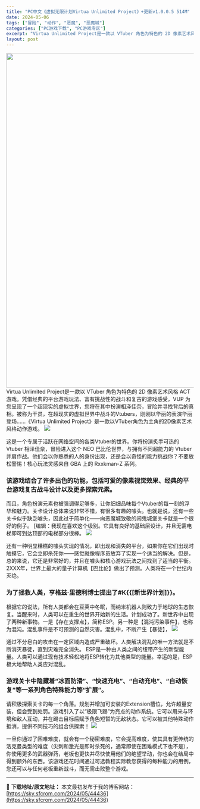 ```yaml
---
title: "PC中文《虚拟无限计划Virtua Unlimited Project》+更新v1.0.0.5 514M"
date: 2024-05-06
tags: ["冒险", "动作", "恶魔", "恶魔城"]
categories: ["PC游戏下载", "PC游戏专区"]
excerpt: "Virtua Unlimited Project是一款以 VTuber 角色为特色的 2D 像素艺术风格 ACT 游戏。凭借经典的平台游戏玩法、富有挑战性的战斗和复古的游戏感受，VUP 为您呈现了一个超现实的虚拟世界，您将在其中扮演相泽佳奈，冒险并寻找背后的真相。被称为干员，在超现实的虚拟世界中战斗&hellip;"
layout: post
---
```


<img class="aligncenter size-full wp-image-44437" src="https://sky.sfcrom.com/wp-content/uploads/2024/05/2024050601220599.webp" alt="" width="600" height="900" />
Virtua Unlimited Project是一款以 VTuber 角色为特色的 2D 像素艺术风格 ACT 游戏。凭借经典的平台游戏玩法、富有挑战性的战斗和复古的游戏感受，VUP 为您呈现了一个超现实的虚拟世界，您将在其中扮演相泽佳奈，冒险并寻找背后的真相。被称为干员，在超现实的虚拟世界中战斗的Vtubers，刚刚以华丽的表演华丽登场……《Virtua Unlimited Project》是一款以VTuber角色为主角的2D像素艺术风格动作游戏。

<img src="https://sky.sfcrom.com/wp-content/uploads/2024/05/20240506095841-aa237.jpeg" />

<span>这是一个专属于活跃在网络空间的各类Vtuber的世界。你将扮演炙手可热的 Vtuber 相泽佳奈，冒险进入这个 NEO 巴比伦世界，与拥有不同超能力的 Vtuber 并肩作战。他们会以你熟悉的人的身份出现，还是会以奇怪的能力挑战你？不要放松警惕！核心玩法灵感来自 GBA 上的 Rxxkman-Z 系列。</span>
<h3><span>该游戏结合了许多出色的功能，包括可爱的像素视觉效果、经典的平台游戏复古战斗设计以及更多探索元素。</span></h3>
<span>而且，角色扮演元素也被强调得足够多，让你细细品味每个Vtuber的每一刻的浮华和魅力。关卡设计总体来说非常不错，有很多有趣的噱头。也就是说，还有一些关卡似乎缺乏噱头，因此过于简单化——向恶魔城致敬的闹鬼城堡关卡就是一个很好的例子。 [编辑：我现在喜欢这个级别。它具有良好的基础层设计，并且无需电梯即可到达顶部的电梯部分很棒。</span>

<img src="https://sky.sfcrom.com/wp-content/uploads/2024/05/20240506095843-b73d1.jpeg" />

<span>还有一种明显糟糕的噱头实现的情况，即出现和消失的平台，如果你在它们出现时触摸它，它会立即杀死你——感觉就像程序员放弃了实现一个适当的解决。但是，总的来说，它还是非常好的，并且在噱头和核心游戏玩法之间找到了适当的平衡。 2XXX年，世界上最大的量子计算机【巴比伦】做出了预测。人类将在一个世纪内灭绝。</span>
<h3><span>为了拯救人类，亨格兹·里德利博士提出了#K{{[新世界计划]}}。</span></h3>
<span>根据它的说法，所有人类都会在豆荚中冬眠，而纳米机器人则致力于地球的生态恢复。当醒来时，人类可以在重生的世界开始新的生活。计划成功了。新世界中出现了两种新事物。一是【存在支撑点】，简称ESP。另一种是【混沌污染事件】，也称为混沌。混乱事件是不可预测的自然灾害。混乱中，不断产生【暴徒】，</span>

<img src="https://sky.sfcrom.com/wp-content/uploads/2024/05/20240506095847-cf311.jpeg" />

<span>通过不分皂白的攻击在一定区域内造成严重破坏。人类解决混乱的唯一方法就是不断消灭暴徒，直到灾难完全消失。 ESP是一种由人类之间的纽带产生的新型能量。人类可以通过现有技术轻松地将ESP转化为其他类型的能量。幸运的是，ESP 极大地帮助人类应对混乱。</span>
<h3><span>游戏关卡中隐藏着“冰面防滑”、“快速充电”、“自动充电”、“自动恢复”等一系列角色特殊能力等“扩展”。</span></h3>
<span>请积极探索关卡的每一个角落。规划并增加可安装的Extension槽位，允许超量安装，但会受到处罚。游戏引入了以“极限飞踢”为亮点的动作系统。它可以用来与环境和敌人互动，并在踢击目标后赋予角色短暂的无敌状态。它可以被其他特殊动作抵消，提供不同技巧的组合供探索！</span>

<img src="https://sky.sfcrom.com/wp-content/uploads/2024/05/20240506095851-309b0.jpeg" />

一旦你通过了困难难度，就会有一个秘密难度，它会提高难度，使其具有更传统的洛克曼类型的难度（尖刺和激光是即时杀死的，通常即使在困难模式下也不是），你使用更多的武器弹药，老板也更快并尽快使用他们的绝望举动，你也会在结局中得到额外的东西。该游戏还花时间通过可选教程实际教您获得的每种能力的用例，您还可以与任何老板重新战斗，而无需击败整个游戏。

---
📖 **下载地址/原文地址：** 本文最初发布于我的博客网站：[https://sky.sfcrom.com/2024/05/44436](https://sky.sfcrom.com/2024/05/44436)
